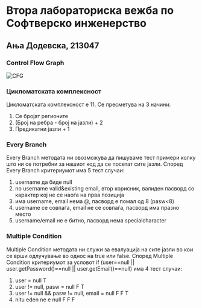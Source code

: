 # Втора лабораториска вежба по Софтверско инженерство
## Ања Додевска, 213047
### Control Flow Graph
![CFG](https://github.com/dodevskaa/SI_2023_lab2_213047/assets/129993335/0b070f6d-e8a1-49e1-91ec-e54b8abfd818)

### Цикломатската комплексност
Цикломатската комплексност е 11. Се пресметува на 3 начини:
1) Се бројат регионите
2) (Број на ребра - број на јазли) + 2
3) Предикатни јазли + 1
### Every Branch
Every Branch методата ни овозможува да пишуваме тест примери колку што ни се потребни за нашиот код да се посетат сите јазли. Според Every Branch критериумот има 5 тест случаи:
1) username да биде null
2) no username valid&existing email, втор корисник, валиден пасворд со карактер кој не се наоѓа на прва позиција
3) има username, email нема @, пасворд е помал од 8 (pasw<8)
4) username се совпаѓа, email не се совпаѓа, пасворд има празно место
5) username/email не е битно, пасворд нема specialcharacter
### Multiple Condition
Multiple Condition методата ни служи за евалуација на сите јазли во кои се врши одлучување во однос на true или false. Според Multiple Condition критериумот за условот if (user==null || user.getPassword()==null || user.getEmail()==null) има 4 тест случаи:
1) user = null T
2) user != null, pasw = null F T
3) user != null && pasw != null, email = null F F T
4) nitu eden ne e null F F F

